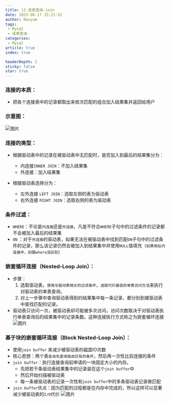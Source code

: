 ```yaml
---
title: 13.连表查询-join
date: 2025-06-17 15:21:52
author: Navyum
tags: 
 - Mysql
 - 连表查询
categories: 
 - Mysql
article: true
index: true

headerDepth: 2
sticky: false
star: true
---
```



### 连接的本质：
* 把各个连接表中的记录都取出来依次匹配的组合加入结果集并返回给用户

### 示意图：
![图片](https://raw.staticdn.net/Navyum/imgbed/pic/IMG/0be1fc0637e1a70c9d00ff71c0af9af6.png)

### 连接的类型：
* 根据驱动表中的记录在被驱动表中无匹配时，是否加入到最后的结果集分为：
    * 内连接`INNER JOIN`：不加入结果集
    * 外连接：加入结果集

* 根据驱动表选择分为：
    * 左外连接 `LEFT JOIN`：选取左侧的表为驱动表
    * 右外连接 `RIGHT JOIN`：选取右侧的表为驱动表

### 条件过滤：
* `WHERE`：不论是`内连接`还是`外连接`，凡是不符合`WHERE`子句中的过滤条件的记录都不会被加入最后的结果集
* `ON` ：对于`外连接`的驱动表，如果无法在被驱动表中找到匹配`ON`子句中的过滤条件的记录，那么该记录仍然会被加入到结果集中并使用`NULL`值填充（`如果用在内连接中，则跟where没区别`） 

### 嵌套循环连接（Nested-Loop Join）：
* 步骤：
    1. 选取驱动表，`使用与驱动表相关的过滤条件`，`选取代价最低的单表访问方法`来执行对驱动表的单表查询。
    2. 对上一步骤中查询驱动表得到的结果集中每一条记录，都分别到被驱动表中查找匹配的记录。
* 驱动表只访问一次，被驱动表却可能被多次访问，访问次数取决于对驱动表执行单表查询后的结果集中的记录条数。这种连接执行方式称之为嵌套循环连接 
![图片](https://raw.staticdn.net/Navyum/imgbed/pic/IMG/2f4ba9ec46548c16bd2471a8eaa52163.png)

### 基于块的嵌套循环连接（Block Nested-Loop Join）：
* 使用`join buffer` 来减少被驱动表的磁盘IO次数
* 核心思想：两个表`各自先查询独自仅有的条件`，然后再一次性比较连接的条件
* `join buffer`：执行连接查询前申请的一块固定大小的内存。
    * 先把若干条驱动表结果集中的记录装在这个`join buffer`中
    * 然后开始扫描被驱动表
    * 每一条被驱动表的记录一次性和`join buffer`中的多条驱动表记录做匹配
* `join buffer`优点：因为匹配的过程都是在内存中完成的，所以这样可以显著减少被驱动表的`I/O`代价 
![图片](https://raw.staticdn.net/Navyum/imgbed/pic/IMG/85952242c137a46ce5ee9e67c21f4745.png)